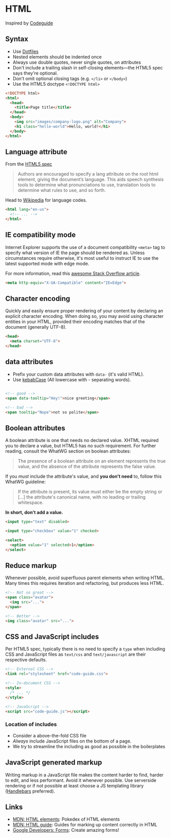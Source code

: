 # HTML

Inspired by [Codeguide](http://codeguide.co/)

## Syntax

- Use [Dotfiles](https://github.com/Netural/frontend-resources/blob/master/dotfiles/README.md)
- Nested elements should be indented once
- Always use double quotes, never single quotes, on attributes
- Don't include a trailing slash in self-closing elements—the HTML5 spec says they're optional.
- Don't omit optional closing tags (e.g. `</li>` or `</body>`)
- Use the HTML5 doctype `<!DOCTYPE html>` 

```HTML
<!DOCTYPE html>
<html>
  <head>
    <title>Page title</title>
  </head>
  <body>
    <img src="images/company-logo.png" alt="Company">
    <h1 class="hello-world">Hello, world!</h1>
  </body>
</html>
```
## Language attribute

From the [HTML5 spec](http://w3c.github.io/html/semantics.html#the-html-element)

> Authors are encouraged to specify a lang attribute on the root html element, giving the document’s language. This aids speech synthesis tools to determine what pronunciations to use, translation tools to determine what rules to use, and so forth.

Head to [Wikipedia](https://en.wikipedia.org/wiki/ISO_3166-1_alpha-2) for language codes.

```HTML
<html lang="en-us">
  <!-- ... -->
</html>
```

## IE compatibility mode

Internet Explorer supports the use of a document compatibility `<meta>` tag to specify what version of IE the page should be rendered as. Unless circumstances require otherwise, it's most useful to instruct IE to use the latest supported mode with edge mode.

For more information, read this [awesome Stack Overflow article](http://stackoverflow.com/questions/6771258/what-does-meta-http-equiv-x-ua-compatible-content-ie-edge-do).

```HTML
<meta http-equiv="X-UA-Compatible" content="IE=Edge">
```

## Character encoding

Quickly and easily ensure proper rendering of your content by declaring an explicit character encoding. When doing so, you may avoid using character entities in your HTML, provided their encoding matches that of the document (generally UTF-8).

```HTML
<head>
  <meta charset="UTF-8">
</head>
```

## data attributes

- Prefix your custom data attributes with `data-` (it's valid HTML).
- Use [kebabCase](http://wiki.c2.com/?KebabCase) (All lowercase with - separating words).

```HTML

<!-- good -->
<span data-tooltip="Hey!">nice greeting</span>

<!-- bad -->
<span tooltip="Nope">not so polite</span>
```

## Boolean attributes

A boolean attribute is one that needs no declared value. XHTML required you to declare a value, but HTML5 has no such requirement.
For further reading, consult the WhatWG section on boolean attributes:

> The presence of a boolean attribute on an element represents the true value, and the absence of the attribute represents the false value.

If you *must* include the attribute's value, and **you don't need** to, follow this WhatWG guideline:

> If the attribute is present, its value must either be the empty string or [...] the attribute's canonical name, with no leading or trailing whitespace.

**In short, don't add a value.**


```HTML
<input type="text" disabled>

<input type="checkbox" value="1" checked>

<select>
  <option value="1" selected>1</option>
</select>
```

## Reduce markup

Whenever possible, avoid superfluous parent elements when writing HTML. Many times this requires iteration and refactoring, but produces less HTML.
```HTML 
<!-- Not so great -->
<span class="avatar">
  <img src="...">
</span>

<!-- Better -->
<img class="avatar" src="...">
```


## CSS and JavaScript includes

Per HTML5 spec, typically there is no need to specify a `type` when including CSS and JavaScript files as `text/css` and `text/javascript` are their respective defaults.

```HTML
<!-- External CSS -->
<link rel="stylesheet" href="code-guide.css">

<!-- In-document CSS -->
<style>
  /* ... */
</style>

<!-- JavaScript -->
<script src="code-guide.js"></script>
```

### Location of includes

- Consider a above-the-fold CSS file
- *Always* include JavaScript files on the bottom of a page. 
- We try to streamline the including as good as possible in the boilerplates

## JavaScript generated markup

Writing markup in a JavaScript file makes the content harder to find, harder to edit, and less performant. Avoid it whenever possible. Use serverside rendering or if not possible at least choose a JS templating library ([Handlebars](http://handlebarsjs.com/) preferred).

## Links

- [MDN: HTML elements](https://developer.mozilla.org/en-US/docs/Web/HTML/Element): Pokedex of HTML elements
- [MDN: HTML guide](https://developer.mozilla.org/en-US/docs/Web/Guide/HTML): Guides for marking up content correctly in HTML
- [Google Developers: Forms](https://developers.google.com/web/fundamentals/design-and-ui/input/forms/label-and-name-inputs?hl=en): Create amazing forms!
